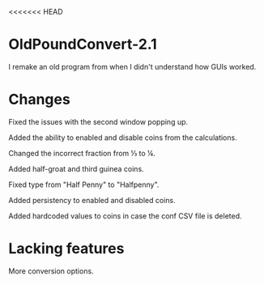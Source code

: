 <<<<<<< HEAD
# OldPoundConvert-2.1
 I remake an old program from when I didn't understand how GUIs worked.


# Changes
Fixed the issues with the second window popping up.

Added the ability to enabled and disable coins from the calculations.

Changed the incorrect fraction from ⅓ to ¼.

Added half-groat and third guinea coins.

Fixed type from "Half Penny" to "Halfpenny".

Added persistency to enabled and disabled coins.

Added hardcoded values to coins in case the conf CSV file is deleted.

# Lacking features

More conversion options.


